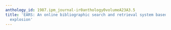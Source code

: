 ```yaml
---
anthology_id: 1987.ipm_journal-ir0anthology0volumeA23A3.5
title: 'EARS: An online bibliographic search and retrieval system based on ordered
  explosion'
---
```

